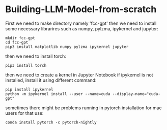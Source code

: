 # Building-LLM-Model-from-scratch

First we need to make directory namely 'fcc-gpt' then we need to install some necessary librarires such as numpy, pylzma, ipykernel and jupyter: 
```
mkdir fcc-gpt
cd fcc-gpt
pip3 install matplotlib numpy pylzma ipykernel jupyter
```
then we need to install torch:
```
pip3 install torch
```

then we need to create a kernel in Jupyter Notebook
if ipykernel is not installed, install it using different command:
```
pip install ipykernel
python -m ipykernel install --user --name=cuda --display-name="cuda-gpt"
```

sometimes there might be problems running in pytorch installation for mac users for that use:

```
conda install pytorch -c pytorch-nightly
```
